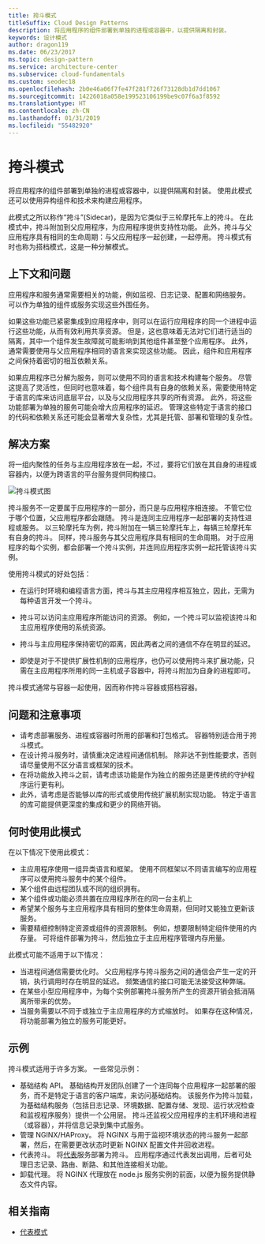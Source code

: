 ```yaml
---
title: 挎斗模式
titleSuffix: Cloud Design Patterns
description: 将应用程序的组件部署到单独的进程或容器中，以提供隔离和封装。
keywords: 设计模式
author: dragon119
ms.date: 06/23/2017
ms.topic: design-pattern
ms.service: architecture-center
ms.subservice: cloud-fundamentals
ms.custom: seodec18
ms.openlocfilehash: 2b0e46a06f7fe47f281f726f73128db1d7dd1067
ms.sourcegitcommit: 14226018a058e199523106199be9c07f6a3f8592
ms.translationtype: HT
ms.contentlocale: zh-CN
ms.lasthandoff: 01/31/2019
ms.locfileid: "55482920"
---
```

# <a name="sidecar-pattern"></a>挎斗模式

将应用程序的组件部署到单独的进程或容器中，以提供隔离和封装。 使用此模式还可以使用异构组件和技术来构建应用程序。

此模式之所以称作“挎斗”(Sidecar)，是因为它类似于三轮摩托车上的挎斗。 在此模式中，挎斗附加到父应用程序，为应用程序提供支持性功能。 此外，挎斗与父应用程序具有相同的生命周期：与父应用程序一起创建，一起停用。 挎斗模式有时也称为搭档模式，这是一种分解模式。

## <a name="context-and-problem"></a>上下文和问题

应用程序和服务通常需要相关的功能，例如监视、日志记录、配置和网络服务。 可以作为单独的组件或服务实现这些外围任务。

如果这些功能已紧密集成到应用程序中，则可以在运行应用程序的同一个进程中运行这些功能，从而有效利用共享资源。 但是，这也意味着无法对它们进行适当的隔离，其中一个组件发生故障就可能影响到其他组件甚至整个应用程序。 此外，通常需要使用与父应用程序相同的语言来实现这些功能。 因此，组件和应用程序之间保持着密切的相互依赖关系。

如果应用程序已分解为服务，则可以使用不同的语言和技术构建每个服务。 尽管这提高了灵活性，但同时也意味着，每个组件具有自身的依赖关系，需要使用特定于语言的库来访问底层平台，以及与父应用程序共享的所有资源。 此外，将这些功能部署为单独的服务可能会增大应用程序的延迟。 管理这些特定于语言的接口的代码和依赖关系还可能会显著增大复杂性，尤其是托管、部署和管理的复杂性。

## <a name="solution"></a>解决方案

将一组内聚性的任务与主应用程序放在一起，不过，要将它们放在其自身的进程或容器内，以便为跨语言的平台服务提供同构接口。

![挎斗模式图](./_images/sidecar.png)

挎斗服务不一定要属于应用程序的一部分，而只是与应用程序相连接。 不管它位于哪个位置，父应用程序都会跟随。 挎斗是连同主应用程序一起部署的支持性进程或服务。 以三轮摩托车为例，挎斗附加在一辆三轮摩托车上，每辆三轮摩托车有自身的挎斗。 同样，挎斗服务与其父应用程序具有相同的生命周期。 对于应用程序的每个实例，都会部署一个挎斗实例，并连同应用程序实例一起托管该挎斗实例。

使用挎斗模式的好处包括：

- 在运行时环境和编程语言方面，挎斗与其主应用程序相互独立，因此，无需为每种语言开发一个挎斗。

- 挎斗可以访问主应用程序所能访问的资源。 例如，一个挎斗可以监视该挎斗和主应用程序使用的系统资源。

- 挎斗与主应用程序保持密切的距离，因此两者之间的通信不存在明显的延迟。

- 即使是对于不提供扩展性机制的应用程序，也仍可以使用挎斗来扩展功能，只需在主应用程序所用的同一主机或子容器中，将挎斗附加为自身的进程即可。

挎斗模式通常与容器一起使用，因而称作挎斗容器或搭档容器。

## <a name="issues-and-considerations"></a>问题和注意事项

- 请考虑部署服务、进程或容器时所用的部署和打包格式。 容器特别适合用于挎斗模式。
- 在设计挎斗服务时，请慎重决定进程间通信机制。 除非达不到性能要求，否则请尽量使用不区分语言或框架的技术。
- 在将功能放入挎斗之前，请考虑该功能是作为独立的服务还是更传统的守护程序运行更有利。
- 此外，请考虑是否能够以库的形式或使用传统扩展机制实现功能。 特定于语言的库可能提供更深度的集成和更少的网络开销。

## <a name="when-to-use-this-pattern"></a>何时使用此模式

在以下情况下使用此模式：

- 主应用程序使用一组异类语言和框架。 使用不同框架以不同语言编写的应用程序可以使用挎斗服务中的某个组件。
- 某个组件由远程团队或不同的组织拥有。
- 某个组件或功能必须共置在应用程序所在的同一台主机上
- 希望某个服务与主应用程序具有相同的整体生命周期，但同时又能独立更新该服务。
- 需要精细控制特定资源或组件的资源限制。 例如，想要限制特定组件使用的内存量。 可将组件部署为挎斗，然后独立于主应用程序管理内存用量。

此模式可能不适用于以下情况：

- 当进程间通信需要优化时。 父应用程序与挎斗服务之间的通信会产生一定的开销，执行调用时存在明显的延迟。 频繁通信的接口可能无法接受这种弊端。
- 在某些小型应用程序中，为每个实例部署挎斗服务所产生的资源开销会抵消隔离所带来的优势。
- 当服务需要以不同于或独立于主应用程序的方式缩放时。 如果存在这种情况，将功能部署为独立的服务可能更好。

## <a name="example"></a>示例

挎斗模式适用于许多方案。 一些常见示例：

- 基础结构 API。 基础结构开发团队创建了一个连同每个应用程序一起部署的服务，而不是特定于语言的客户端库，来访问基础结构。 该服务作为挎斗加载，为基础结构服务（包括日志记录、环境数据、配置存储、发现、运行状况检查和监视程序服务）提供一个公用层。 挎斗还监视父应用程序的主机环境和进程（或容器），并将信息记录到集中式服务。
- 管理 NGINX/HAProxy。 将 NGINX 与用于监视环境状态的挎斗服务一起部署，然后，在需要更改状态时更新 NGINX 配置文件并回收进程。
- 代表挎斗。 将[代表](./ambassador.md)服务部署为挎斗。 应用程序通过代表发出调用，后者可处理日志记录、路由、断路、和其他连接相关功能。
- 卸载代理。 将 NGINX 代理放在 node.js 服务实例的前面，以便为服务提供静态文件内容。

## <a name="related-guidance"></a>相关指南

- [代表模式](./ambassador.md)
